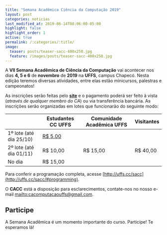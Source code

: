 ```yaml
---
title: "Semana Acadêmica Ciência da Computação 2019"
layout: post
categories: noticias
last_modified_at: 2019-08-14T08:06:00-05:00
highlight: false
highlight_order: 1
active: true
permalink: /:categories/:title/
image:
  teaser: posts/teaser-sacc-400x250.jpg
  feature: /images/posts/teaser-sacc-400x250.jpg
---
```


A **VII Semana Acadêmica de Ciência da Computação** vai acontecer nos dias **4, 5 e 6** de **novembro** de **2019** na **UFFS**, campus Chapecó. Nesta edição teremos diversas atividades, entre elas estão minicursos, palestras e campeonatos!

As inscrições serão feitas pelo [**site**](http://uffs.cc/sacc/) e o pagamento poderá ser feito à vista (*através de qualquer membro do CA*) ou via transferência bancária. As inscrições serão organizadas em lotes que funcionarão do seguinte modo:


| | Estudantes CC UFFS | Comunidade Acadêmica UFFS | Visitantes|
|---|---|---|---|
|1º lote (até dia 25/10)| [R$ 5,00](https://nubank.com.br/pagar/1kdf/ILTq5GOUbS) |
|2º lote (até dia 01/11)| R$ 10,00 | R$ 15,00 | R$ 40,00
|No dia| R$ 15,00 |

Para conferir a programação completa, acesse [http://uffs.cc/sacc](http://uffs.cc/sacc/#programming).

 O **CACC** está a disposição para esclarecimentos, contate-nos no nosso e-mail [mailto:cacomputacaouffs@gmail.com](cacomputacaouffs@gmail.com).

## Participe

A Semana Acadêmica é um momento importante do curso. Participe! Te esperamos lá!
